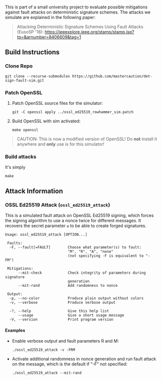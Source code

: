 This is part of a small university project to evaluate possible mitigations against fault attacks on deterministic signature schemes. The attacks we simulate are explained in the following paper: 

> Attacking Deterministic Signature Schemes Using Fault Attacks (EusoSP '18): https://ieeexplore.ieee.org/stamp/stamp.jsp?tp=&arnumber=8406609&tag=1

## Build Instructions
### Clone Repo
```
git clone --recurse-submodules https://github.com/mastercaution/det-sign-fault-sim.git
```
### Patch OpenSSL
1. Patch OpenSSL source files for the simulator:
    ```
    git -C openssl apply ../ossl_ed25519_rowhammer_sim.patch
    ```
2. Build OpenSSL with sim activated:
    ```
    make openssl
    ```

> CAUTION: This is now a modified version of OpenSSL! Do __not__ install it anywhere and __only__ use is for this simulator!

### Build attacks
It's simply
```
make
```

## Attack Information
### OSSL Ed25519 Attack (`ossl_ed25519_attack`)
This is a simulated fault attack on OpenSSL Ed25519 signing, which forces the signing algorithm to use a nonce twice for different messages. It recovers the secret parameter `a` to be able to create forged signatures.

```
Usage: ossl_ed25519_attack [OPTION...]

 Faults:
  -F, --fault[=FAULT]        Choose what parameter(s) to fault:
                             "M", "R", "A", "none"
                             (not specifying -F is equivalent to "-FM")

 Mitigations:
      --mit-check            Check integrity of parameters during signature
                             generation
      --mit-rand             Add randomness to nonce

 Output:
  -p, --no-color             Produce plain output without colors
  -v, --verbose              Produce verbose output

  -?, --help                 Give this help list
      --usage                Give a short usage message
  -V, --version              Print program version
```

#### Examples
- Enable verbose output and fault parameters R and M:
    ```
    ./ossl_ed25519_attack -v -FRM
    ```
- Activate additional randomness in nonce generation and run fault attack on the message, which is the default if "-F" not specified:
    ```
    ./ossl_ed25519_attack --mit-rand
    ```